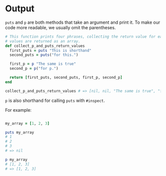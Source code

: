 # Output

`puts` and `p` are both methods that take an argument and print it. To make our
code more readable, we usually omit the parentheses.

```ruby
# This function prints four phrases, collecting the return value for each. These
# values are returned as an array.
def collect_p_and_puts_return_values
  first_puts = puts "This is shorthand"
  second_puts = puts("for this.")

  first_p = p "The same is true"
  second_p = p("for p.")

  return [first_puts, second_puts, first_p, second_p]
end

collect_p_and_puts_return_values # => [nil, nil, "The same is true", "for p."]
```


`p` is also shorthand for calling `puts` with `#inspect`.

For example:

```ruby

my_array = [1, 2, 3]

puts my_array
# 1
# 2
# 3
# => nil

p my_array
# [1, 2, 3]
# => [1, 2, 3]

```
